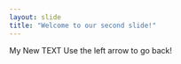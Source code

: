 ```yaml
---
layout: slide
title: "Welcome to our second slide!"
---
```

My New TEXT
Use the left arrow to go back!
